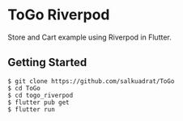 # ToGo Riverpod

Store and Cart example using Riverpod in Flutter.

## Getting Started

```
$ git clone https://github.com/salkuadrat/ToGo
$ cd ToGo
$ cd togo_riverpod
$ flutter pub get
$ flutter run
```